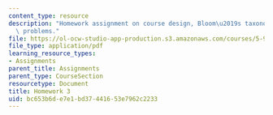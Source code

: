 ```yaml
---
content_type: resource
description: "Homework assignment on course design, Bloom\u2019s taxonomy, and redesigning\
  \ problems."
file: https://ol-ocw-studio-app-production.s3.amazonaws.com/courses/5-95j-teaching-college-level-science-and-engineering-spring-2009/bc653b6de7e1bd37441653e7962c2233_MIT5_95js09_hw03.pdf
file_type: application/pdf
learning_resource_types:
- Assignments
parent_title: Assignments
parent_type: CourseSection
resourcetype: Document
title: Homework 3
uid: bc653b6d-e7e1-bd37-4416-53e7962c2233
---
```

